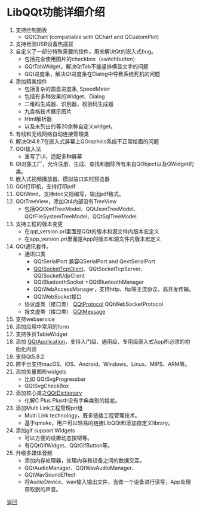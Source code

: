 # LibQQt功能详细介绍   

1. 支持绘制图表
    - QQtChart (compatiable with QChart and QCustomPlot)  
2. 支持检测USB设备热插拔  
3. 自定义了一部分特殊需要的控件，用来解决Qt的嵌入式bug。
    - 包括完全使用图片的checkbox（switchbutton）
    - QQtTabWidget，解决QtTab不能竖排横显文字的问题
    - QQt进度条，解决Qt进度条在Dialog中导致系统死机的问题
1. 添加精美控件
    - 包括复杂的圆盘进度条, SpeedMeter    
    - 包括有多种效果的Widget、Dialog
    - 二维码生成器、识别器，校验码生成器
    - 九宫格技术展示图片
    - Html解析器
    - 以及未列出的等20余种自定义widget。
4. 有线和无线网络自动连接管理类  
6. 解决Qt4.8.7在嵌入式屏幕上QGraphics系统不正常绘画的问题 
7. QQt输入法
    - 重写了UI，适配多种屏幕
8. Qt对象工厂，允许注册、生成、查找和删除所有来自QObject以及QWidget的类。
9. 嵌入式视频播放器，模拟端口实时预览器
0. QQt打印机，支持打印pdf
2. QQtWord，支持doc文档编写，输出pdf格式。
4. QQtTreeView，添加Qt4内部没有TreeView
    - 包括QQtXmlTreeModel、QQtJsonTreeModel、QQtFileSystemTreeModel、QQtSqlTreeModel
5. 支持工程的版本变更
    - 在qqt_version.pri里面是QQt的版本和源文件内版本宏定义  
    - 在app_version.pri里面是App的版本和源文件内版本宏定义  
6. QQt通讯套件。
     - 通讯口类   
        - QQtSerialPort 兼容QSerialPort and QextSerialPort
        - [QQtSocketTcpClient](src/network/qqtsockettcpclient.h)、QQtSocketTcpServer、QQtSocketUdpClient
        - QQtBluetoothSocket +QQtBluetoothManager
        - QQtWebAccessManager，支持http、ftp等主流协议，高并发传输。
        - QQtWebSocket接口
     - 协议虚类（接口类） [QQtProtocol](src/network/qqtprotocol.h) QQtWebSocketProtocol
     - 报文虚类（接口类） [QQtMessage](src/network/qqtmessage.h)
5. 支持webservice
7. 添加应用中常用的form
8. 支持多页TableWidget
9. 添加 [QQtApplication](src/frame/qqtapplication.h)，支持入门级、通用级、专用级嵌入式App所必须的初始化内容
5. 支持Qt5.9.2   
0. 跨平台支持macOS、iOS、Android、Windows、Linux、MIPS、ARM等。  
1. 添加矢量图形widgets  
     - 比如 QQtSvgProgressbar
     - QQtSvgCheckBox
2. 添加核心类之[QQtDictionary](src/core/qqtdictionary.h)   
     - 化解C Plus Plus中没有字典类别的尴尬。    
3. 添加Multi Link工程管理pri组  
     - Multi Link technology，既多链接工程管理技术。
     - 基于qmake，用户可以轻易的链接LibQQt和添加自定义library。  
4. 添加gif support Widgets  
    - 可以方便的设置动态按钮等。  
    - 有QQtGifWidget、QQtGifButton等。   
5. 升级多媒体音频  
    - 添加内存处理器，处理内存和设备之间的数据交互。  
    - QQtAudioManager、QQtWavAudioManager、  
    - QQtWavSoundEffect  
    - 将AudioDevice、wav输入输出文件，当做一个设备进行读写，App处理获取到的声音。  
    


[返回](.)  





